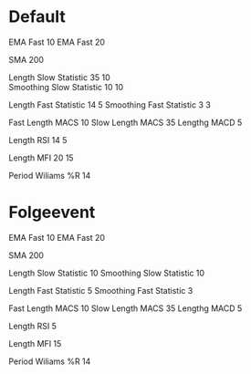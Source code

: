 # Default

EMA Fast 10
EMA Fast 20

SMA 200

Length Slow Statistic     35      10  
Smoothing Slow Statistic  10      10

Length Fast Statistic     14      5
Smoothing Fast Statistic   3      3

Fast Length MACS 10
Slow Length MACS 35
Lengthg MACD 5

Length RSI 14                     5

Length MFI 20                     15

Period Wiliams %R 14

# Folgeevent


EMA Fast 10
EMA Fast 20

SMA 200

Length Slow Statistic 10
Smoothing Slow Statistic 10

Length Fast Statistic 5
Smoothing Fast Statistic 3

Fast Length MACS 10
Slow Length MACS 35
Lengthg MACD 5

Length RSI 5

Length MFI 15

Period Wiliams %R 14